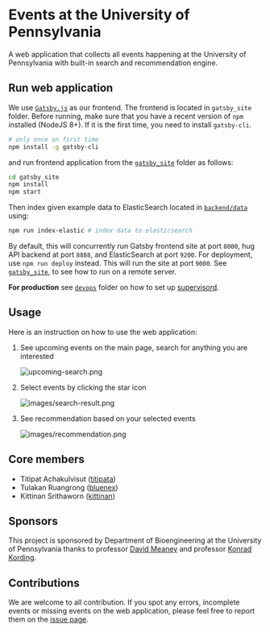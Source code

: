 # Events at the University of Pennsylvania

A web application that collects all events happening at the University of Pennsylvania with built-in search and recommendation engine.

## Run web application

We use [`Gatsby.js`](https://www.gatsbyjs.org/) as our frontend. The frontend is located in `gatsby_site` folder. Before running, make sure that you have a recent version of `npm` installed (NodeJS 8+). If it is the first time, you need to install `gatsby-cli`.

```sh
# only once on first time
npm install -g gatsby-cli
```

and run frontend application from the [`gatsby_site`](https://github.com/titipata/penn-events-calendar/tree/master/gatsby_site) folder as follows:

```sh
cd gatsby_site
npm install
npm start
```

Then index given example data to ElasticSearch located in [`backend/data`](https://github.com/titipata/penn-events-calendar/tree/master/backend/data) using:

```sh
npm run index-elastic # index data to elasticsearch
```

By default, this will concurrently run Gatsby frontend site at port `8000`, hug API backend at port `8888`, and ElasticSearch at port `9200`. For deployment, use `npm run deploy` instead. This will run the site at port `9000`. See [`gatsby_site`](https://github.com/titipata/penn-events-calendar/tree/master/gatsby_site#running-on-remote-server), to see how to run on a remote server.

**For production** see [`devops`](https://github.com/titipata/penn-events-calendar/tree/master/devops) folder on how to set up [supervisord](http://supervisord.org).

## Usage

Here is an instruction on how to use the web application:

1. See upcoming events on the main page, search for anything you are interested

    ![upcoming-search.png](images/upcoming-search.png)

2. Select events by clicking the star icon

    ![images/search-result.png](images/search-result.png)

3. See recommendation based on your selected events

    ![images/recommendation.png](images/recommendation.png)

## Core members

- Titipat Achakulvisut ([titipata](https://github.com/titipata))
- Tulakan Ruangrong ([bluenex](https://github.com/bluenex))
- Kittinan Srithaworn ([kittinan](https://github.com/kittinan))

## Sponsors

This project is sponsored by Department of Bioengineering at the University of Pennsylvania thanks to professor [David Meaney](https://www.seas.upenn.edu/directory/profile.php?ID=64) and professor [Konrad Kording](http://kordinglab.com).

## Contributions

We are welcome to all contribution. If you spot any errors, incomplete events or missing events on the web application, please feel free to report them on the [issue page](https://github.com/titipata/penn-events-calendar/issues).

